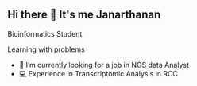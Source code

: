 ## Hi there 👋 It's me Janarthanan

Bioinformatics Student

Learning with problems
- 🔭 I’m currently looking for a job in NGS data Analyst
- 💻 Experience in Transcriptomic Analysis in RCC

